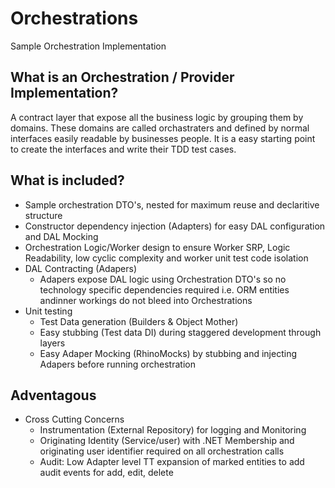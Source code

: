 # Orchestrations
Sample Orchestration Implementation

## What is an Orchestration / Provider Implementation? ##
A contract layer that expose all the business logic by grouping them by domains. These domains are called orchastraters and defined by normal interfaces easily readable by businesses people. It is a easy starting point to create the interfaces and write their TDD test cases.

## What is included? ##
* Sample orchestration DTO's, nested for maximum reuse and declaritive structure
* Constructor dependency injection (Adapters) for easy DAL configuration and DAL Mocking
* Orchestration Logic/Worker design to ensure Worker SRP, Logic Readability, low cyclic complexity and worker unit test code isolation
* DAL Contracting (Adapers)
    * Adapers expose DAL logic using Orchestration DTO's so no technology specific dependencies required i.e. ORM entities andinner workings do not bleed into Orchestrations
* Unit testing
    * Test Data generation (Builders & Object Mother)
    * Easy stubbing (Test data DI) during staggered development through layers
    * Easy Adaper Mocking (RhinoMocks) by stubbing and injecting Adapers before running orchestration

## Adventagous ##
* Cross Cutting Concerns
    * Instrumentation (External Repository) for logging and Monitoring
    * Originating Identity (Service/user) with .NET Membership and originating user identifier required on all orchestration calls
    * Audit: Low Adapter level TT expansion of marked entities to add audit events for add, edit, delete

